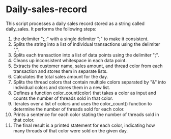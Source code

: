 # Daily-sales-record

This script processes a daily sales record stored as a string called daily_sales. It performs the following steps:

1. the delimiter ";,;" with a single delimiter ";" to make it consistent.
2. Splits the string into a list of individual transactions using the delimiter ",".
3. Splits each transaction into a list of data points using the delimiter ";".
4. Cleans up inconsistent whitespace in each data point.
5. Extracts the customer name, sales amount, and thread color from each transaction and stores them in separate lists.
6. Calculates the total sales amount for the day.
7. Splits the thread colors that contain multiple colors separated by "&" into individual colors and stores them in a new list.
8. Defines a function color_count(color) that takes a color as input and counts the number of threads sold in that color.
9. Iterates over a list of colors and uses the color_count() function to determine the number of threads sold for each color.
10. Prints a sentence for each color stating the number of threads sold in that color.
11. The final result is a printed statement for each color, indicating how many threads of that color were sold on the given day.
